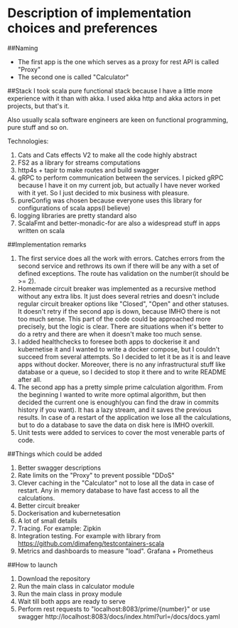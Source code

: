 # Description of implementation choices and preferences 

##Naming
* The first app is the one which serves as a proxy for rest API is called "Proxy"
* The second one is called "Calculator"

##Stack
I took scala pure functional stack because I have a little more experience with it than with akka. 
I used akka http and akka actors in pet projects, but that's it.

Also usually scala software engineers are keen on functional programming, pure stuff and so on.

Technologies:  
1. Cats and Cats effects V2 to make all the code highly abstract
2. FS2 as a library for streams computations
3. http4s + tapir to make routes and build swagger
4. gRPC to perform communication between the services. I picked gRPC because I have it on my current job, but actually I have never worked with it yet. So I just decided to mix business with pleasure.
5. pureConfig was chosen because everyone uses this library for configurations of scala apps(I believe)
6. logging libraries are pretty standard also
7. ScalaFmt and better-monadic-for are also a widespread stuff in apps written on scala

##Implementation remarks
1. The first service does all the work with errors. Catches errors from the second service and rethrows its own if there will be any with a set of defined exceptions. The route has validation on the number(it should be >= 2).
2. Homemade circuit breaker was implemented as a recursive method without any extra libs. It just does several retries and doesn't include regular circuit breaker options like "Closed", "Open" and other statuses.
It doesn't retry if the second app is down, because IMHO there is not too much sense. This part of the code could be approached more precisely, but the logic is clear. There are situations when it's better to do a retry and there are when it doesn't make too much sense.
3. I added healthchecks to foresee both apps to dockerise it and kubernetise it and I wanted to write a docker compose, but I couldn't succeed from several attempts. So I decided to let it be as it is and leave apps without docker. 
Moreover, there is no any infrastructural stuff like database or a queue, so I decided to stop it there and to write README after all.
4. The second app has a pretty simple prime calculation algorithm. From the beginning I wanted to write more optimal algorithm, but then decided the current one is enough(you can find the draw in commits history if you want). 
It has a lazy stream, and it saves the previous results. In case of a restart of the application we lose all the calculations, but to do a database to save the data on disk here is IMHO overkill.
5. Unit tests were added to services to cover the most venerable parts of code.          

##Things which could be added
1. Better swagger descriptions
2. Rate limits on the "Proxy" to prevent possible "DDoS"
3. Clever caching in the "Calculator" not to lose all the data in case of restart. Any in memory database to have fast access to all the calculations.
4. Better circuit breaker
5. Dockerisation and kubernetesation
6. A lot of small details
7. Tracing. For example: Zipkin
8. Integration testing. For example with library from https://github.com/dimafeng/testcontainers-scala
9. Metrics and dashboards to measure "load". Grafana + Prometheus


##How to launch
1. Download the repository
2. Run the main class in calculator module
3. Run the main class in proxy module
4. Wait till both apps are ready to serve
4. Perform rest requests to "localhost:8083/prime/{number}" or use swagger http://localhost:8083/docs/index.html?url=/docs/docs.yaml
 